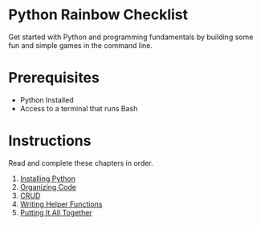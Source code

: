 # Python Rainbow Checklist

Get started with Python and programming fundamentals by building some fun and simple games in the command line.

# Prerequisites

* Python Installed
* Access to a terminal that runs Bash

# Instructions

Read and complete these chapters in order.

1. [Installing Python](P00-Python-Installation/)
1. [Organizing Code](P01-Code-Organization/)
1. [CRUD](P02-CRUD/)
1. [Writing Helper Functions](P03-Writing-Helper-Functions/)
1. [Putting It All Together](P04-Putting-It-All-Together/)
